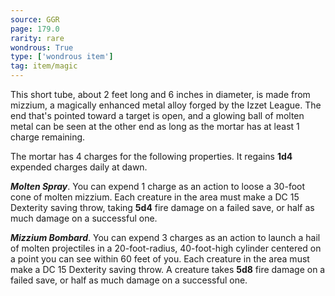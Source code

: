 ```yaml
---
source: GGR
page: 179.0
rarity: rare
wondrous: True
type: ['wondrous item']
tag: item/magic
---
```


This short tube, about 2 feet long and 6 inches in diameter, is made from mizzium, a magically enhanced metal alloy forged by the Izzet League. The end that's pointed toward a target is open, and a glowing ball of molten metal can be seen at the other end as long as the mortar has at least 1 charge remaining.

The mortar has 4 charges for the following properties. It regains **1d4** expended charges daily at dawn.

**_Molten Spray_**. You can expend 1 charge as an action to loose a 30-foot cone of molten mizzium. Each creature in the area must make a DC 15 Dexterity saving throw, taking **5d4** fire damage on a failed save, or half as much damage on a successful one.

**_Mizzium Bombard_**. You can expend 3 charges as an action to launch a hail of molten projectiles in a 20-foot-radius, 40-foot-high cylinder centered on a point you can see within 60 feet of you. Each creature in the area must make a DC 15 Dexterity saving throw. A creature takes **5d8** fire damage on a failed save, or half as much damage on a successful one.


